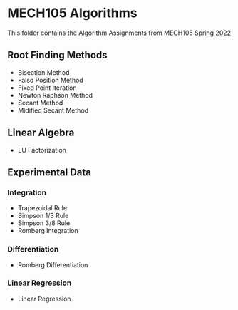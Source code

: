 # MECH105 Algorithms
This folder contains the Algorithm Assignments from MECH105 Spring 2022

## Root Finding Methods
* Bisection Method
* Falso Position Method
* Fixed Point Iteration
* Newton Raphson Method
* Secant Method
* Midified Secant Method

## Linear Algebra
* LU Factorization

## Experimental Data
### Integration
* Trapezoidal Rule
* Simpson 1/3 Rule
* Simpson 3/8 Rule
* Romberg Integration

### Differentiation
* Romberg Differentiation

### Linear Regression
* Linear Regression

